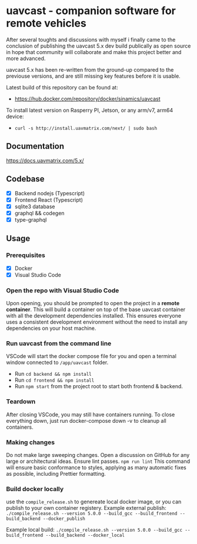 # uavcast - companion software for remote vehicles

After several toughts and discussions with myself i finally came to the conclusion of publishing the uavcast 5.x dev build publically as open source in hope that community will collaborate and make this project better and more advanced.

uavcast 5.x has been re-written from the ground-up compared to the previouse versions, and are still missing key features before it is usable.

Latest build of this repository can be found at:

- https://hub.docker.com/repository/docker/sinamics/uavcast

To install latest version on Rasperry PI, Jetson, or any arm/v7, arm64 device:

- `curl -s http://install.uavmatrix.com/next/ | sudo bash`

## Documentation

https://docs.uavmatrix.com/5.x/

## Codebase

- [x] Backend nodejs (Typescript)
- [x] Frontend React (Typescript)
- [x] sqlite3 database
- [x] graphql && codegen
- [x] type-graphql

## Usage

### Prerequisites

- [x] Docker
- [x] Visual Studio Code

### Open the repo with Visual Studio Code

Upon opening, you should be prompted to open the project in a **remote container**. This will build a container on top of the base uavcast container with all the development dependencies installed. This ensures everyone uses a consistent development environment without the need to install any dependencies on your host machine.

### Run uavcast from the command line

VSCode will start the docker compose file for you and open a terminal window connected to `/app/uavcast` folder.

- Run `cd backend && npm install`
- Run `cd frontend && npm install`
- Run `npm start` from the project root to start both frontend & backend.

### Teardown

After closing VSCode, you may still have containers running. To close everything down, just run docker-compose down -v to cleanup all containers.

### Making changes

Do not make large sweeping changes. Open a discussion on GitHub for any large or architectural ideas.
Ensure lint passes. `npm run lint` This command will ensure basic conformance to styles, applying as many automatic fixes as possible, including Prettier formatting.

### Build docker locally

use the `compile_release.sh` to genereate local docker image, or you can publish to your own container registery.
Example external publish:
`./compile_release.sh --version 5.0.0 --build_gcc --build_frontend --build_backend --docker_publish`

Example local build:
`./compile_release.sh --version 5.0.0 --build_gcc --build_frontend --build_backend --docker_local`
